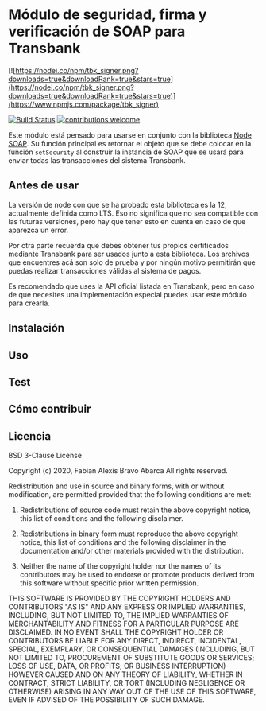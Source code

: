 # Módulo de seguridad, firma y verificación de SOAP para Transbank

[![https://nodei.co/npm/tbk_signer.png?downloads=true&downloadRank=true&stars=true](https://nodei.co/npm/tbk_signer.png?downloads=true&downloadRank=true&stars=true)](https://www.npmjs.com/package/tbk_signer)

[![Build Status](https://travis-ci.org/FabianBravoA/tbk_signer.png?branch=master)](https://travis-ci.org/FabianBravoA/tbk_signer)
[![contributions welcome](https://img.shields.io/badge/contributions-welcome-brightgreen.svg?style=flat)](https://github.com/FabianBravoA/tbk_signer/issues)

Este módulo está pensado para usarse en conjunto con la biblioteca 
[Node SOAP](https://github.com/vpulim/node-soap). Su función principal es
retornar el objeto que se debe colocar en la función ``` setSecurity ``` al
construir la instancia de SOAP que se usará para enviar todas las transacciones
del sistema Transbank.

## Antes de usar

La versión de node con que se ha probado esta biblioteca es la 12, actualmente
definida como LTS. Eso no significa que no sea compatible con las futuras
versiones, pero hay que tener esto en cuenta en caso de que aparezca un error.

Por otra parte recuerda que debes obtener tus propios certificados mediante
Transbank para ser usados junto a esta biblioteca. Los archivos que encuentres
acá son solo de prueba y por ningún motivo permitirán que puedas realizar
transacciones válidas al sistema de pagos.

Es recomendado que uses la API oficial listada en Transbank, pero en caso de que
necesites una implementación especial puedes usar este módulo para crearla.

## Instalación

## Uso

## Test

## Cómo contribuir

## Licencia

BSD 3-Clause License

Copyright (c) 2020, Fabian Alexis Bravo Abarca
All rights reserved.

Redistribution and use in source and binary forms, with or without
modification, are permitted provided that the following conditions are met:

1. Redistributions of source code must retain the above copyright notice, this
   list of conditions and the following disclaimer.

2. Redistributions in binary form must reproduce the above copyright notice,
   this list of conditions and the following disclaimer in the documentation
   and/or other materials provided with the distribution.

3. Neither the name of the copyright holder nor the names of its
   contributors may be used to endorse or promote products derived from
   this software without specific prior written permission.

THIS SOFTWARE IS PROVIDED BY THE COPYRIGHT HOLDERS AND CONTRIBUTORS "AS IS"
AND ANY EXPRESS OR IMPLIED WARRANTIES, INCLUDING, BUT NOT LIMITED TO, THE
IMPLIED WARRANTIES OF MERCHANTABILITY AND FITNESS FOR A PARTICULAR PURPOSE ARE
DISCLAIMED. IN NO EVENT SHALL THE COPYRIGHT HOLDER OR CONTRIBUTORS BE LIABLE
FOR ANY DIRECT, INDIRECT, INCIDENTAL, SPECIAL, EXEMPLARY, OR CONSEQUENTIAL
DAMAGES (INCLUDING, BUT NOT LIMITED TO, PROCUREMENT OF SUBSTITUTE GOODS OR
SERVICES; LOSS OF USE, DATA, OR PROFITS; OR BUSINESS INTERRUPTION) HOWEVER
CAUSED AND ON ANY THEORY OF LIABILITY, WHETHER IN CONTRACT, STRICT LIABILITY,
OR TORT (INCLUDING NEGLIGENCE OR OTHERWISE) ARISING IN ANY WAY OUT OF THE USE
OF THIS SOFTWARE, EVEN IF ADVISED OF THE POSSIBILITY OF SUCH DAMAGE.
